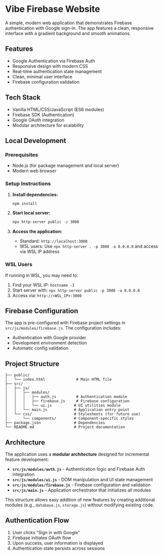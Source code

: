 # Vibe Firebase Website

A simple, modern web application that demonstrates Firebase authentication with Google sign-in. The app features a clean, responsive interface with a gradient background and smooth animations.

## Features

- Google Authentication via Firebase Auth
- Responsive design with modern CSS
- Real-time authentication state management
- Clean, minimal user interface
- Firebase configuration validation

## Tech Stack

- Vanilla HTML/CSS/JavaScript (ES6 modules)
- Firebase SDK (Authentication)
- Google OAuth integration
- Modular architecture for scalability

## Local Development

### Prerequisites
- Node.js (for package management and local server)
- Modern web browser

### Setup Instructions

1. **Install dependencies:**
   ```bash
   npm install
   ```

2. **Start local server:**
   ```bash
   npx http-server public -p 3000
   ```

3. **Access the application:**
   - Standard: `http://localhost:3000`
   - WSL users: Use `npx http-server . -p 3000 -a 0.0.0.0` and access via WSL IP address

### WSL Users
If running in WSL, you may need to:
1. Find your WSL IP: `hostname -I`
2. Start server with: `npx http-server public -p 3000 -a 0.0.0.0`
3. Access via: `http://<WSL_IP>:3000`

## Firebase Configuration

The app is pre-configured with Firebase project settings in `src/js/modules/firebase.js`. The configuration includes:
- Authentication with Google provider
- Development environment detection
- Automatic config validation

## Project Structure

```
├── public/
│   └── index.html              # Main HTML file
├── src/
│   ├── js/
│   │   ├── modules/
│   │   │   ├── auth.js         # Authentication module
│   │   │   ├── firebase.js     # Firebase configuration
│   │   │   └── ui.js          # UI utilities module
│   │   └── main.js            # Application entry point
│   └── css/                   # Stylesheets (for future use)
│       └── components/        # Component-specific styles
├── package.json               # Dependencies
└── README.md                  # Project documentation
```

## Architecture

The application uses a **modular architecture** designed for incremental feature development:

- **`src/js/modules/auth.js`** - Authentication logic and Firebase Auth integration
- **`src/js/modules/ui.js`** - DOM manipulation and UI state management
- **`src/js/modules/firebase.js`** - Firebase configuration and validation
- **`src/js/main.js`** - Application orchestrator that initializes all modules

This structure allows easy addition of new features by creating additional modules (e.g., `database.js`, `storage.js`) without modifying existing code.

## Authentication Flow

1. User clicks "Sign in with Google"
2. Firebase initiates OAuth flow
3. Upon success, user information is displayed
4. Authentication state persists across sessions